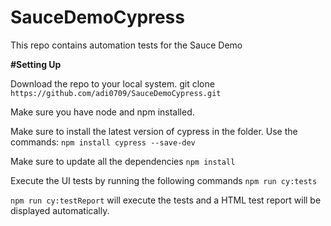 # SauceDemoCypress

This repo contains automation tests for the Sauce Demo

**#Setting Up**

Download the repo to your local system.
git clone `https://github.com/adi0709/SauceDemoCypress.git`

Make sure you have node and npm installed.

Make sure to install the latest version of cypress in the folder. Use the commands:
`npm install cypress --save-dev`

Make sure to update all the dependencies `npm install`

Execute the UI tests by running the following commands
`npm run cy:tests`

`npm run cy:testReport` will execute the tests and a HTML test report will be displayed automatically.
